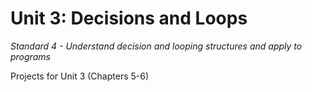Unit 3: Decisions and Loops
============

*Standard 4 - Understand decision and looping structures and apply to programs*

Projects for Unit 3 (Chapters 5-6)



